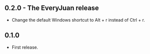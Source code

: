 ## 0.2.0 - The EveryJuan release

* Change the default Windows shortcut to Alt + r instead of Ctrl + r.

## 0.1.0

* First release.
